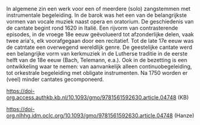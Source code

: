 In algemene zin een werk voor een of meerdere (solo) zangstemmen met instrumentale begeleiding. In de barok was het een van de belangrijkste vormen van vocale muziek naast opera en oratorium. De geschiedenis van de cantate begint rond 1620 in Italië.
Een rijvorm van contrasterende episodes, in de vroege 18e eeuw geëvolueerd tot afzonderlijke delen, vaak twee aria's, elk voorafgegaan door een recitatief.
Tot de late 17e eeuw was de catntate een overwegend wereldlijk genre. 
De geestelijke cantate werd een belangrijke vorm van kerkmuziek in de Lutherse traditie in de eerste helft van de 18e eeuw (Bach, Telemann, e.a.).
Ook in de bezetting is een ontwikkeling waar te nemen: van aanvankelijk alleen continuobegeleiding, tot orkestrale begeleiding met obligate instrumenten.
Na 1750 worden er (veel) minder cantates gecomponeerd.

https://doi-org.access.authkb.kb.nl/10.1093/gmo/9781561592630.article.04748 (KB)

https://doi-org.nlhhg.idm.oclc.org/10.1093/gmo/9781561592630.article.04748 (Hanze)




